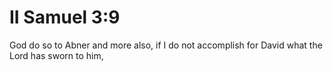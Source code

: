 # II Samuel 3:9

God do so to Abner and more also, if I do not accomplish for David what the Lord has sworn to him,
